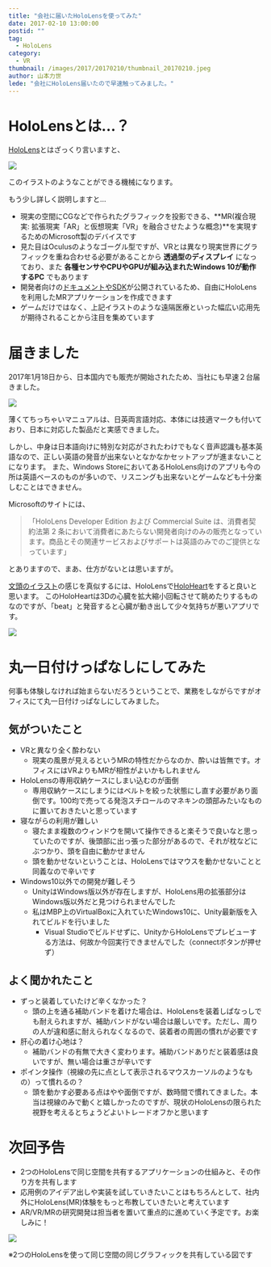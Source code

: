 ```yaml
---
title: "会社に届いたHoloLensを使ってみた"
date: 2017-02-10 13:00:00
postid: ""
tag:
  - HoloLens
category:
  - VR
thumbnail: /images/2017/20170210/thumbnail_20170210.jpeg
author: 山本力世
lede: "会社にHoloLens届いたので早速触ってみました。"
---
```


# HoloLensとは…？

[HoloLens](https://www.microsoft.com/microsoft-hololens/ja-jp)とはざっくり言いますと、

<img src="/images/2017/20170210/photo_20170210_01.png" class="img-small-size" loading="lazy">

このイラストのようなことができる機械になります。

もう少し詳しく説明しますと…

* 現実の空間にCGなどで作られたグラフィックを投影できる、**MR(複合現実: 拡張現実「AR」と仮想現実「VR」を融合させたような概念)**を実現するためのMicrosoft製のデバイスです
* 見た目はOculusのようなゴーグル型ですが、VRとは異なり現実世界にグラフィックを重ね合わせる必要があることから **透過型のディスプレイ** になっており、また **各種センサやCPUやGPUが組み込まれたWindows 10が動作するPC** でもあります
* 開発者向けの[ドキュメントやSDK](https://www.microsoft.com/microsoft-hololens/ja-jp/developers)が公開されているため、自由にHoloLensを利用したMRアプリケーションを作成できます
* ゲームだけではなく、上記イラストのような遠隔医療といった幅広い応用先が期待されることから注目を集めています

# 届きました

2017年1月18日から、日本国内でも販売が開始されたため、当社にも早速２台届きました。

<img src="/images/2017/20170210/photo_20170210_02.jpeg" loading="lazy">

薄くてちっちゃいマニュアルは、日英両言語対応、本体には技適マークも付いており、日本に対応した製品だと実感できました。

しかし、中身は日本語向けに特別な対応がされたわけでもなく音声認識も基本英語なので、正しい英語の発音が出来ないとなかなかセットアップが進まないことになります。
また、Windows StoreにおいてあるHoloLens向けのアプリも今の所は英語ベースのものが多いので、リスニングも出来ないとゲームなども十分楽しむことはできません。

Microsoftのサイトには、
> 「HoloLens Developer Edition および Commercial Suite は、消費者契約法第 2 条において消費者にあたらない開発者向けのみの販売となっています。商品とその関連サービスおよびサポートは英語のみでのご提供となっています」

とありますので、まあ、仕方がないとは思いますが。

[文頭のイラスト](http://www.irasutoya.com/2017/02/blog-post_342.html)の感じを真似するには、HoloLensで[HoloHeart](https://www.microsoft.com/en-us/store/p/holoheart/9nblggh4v0pz)をすると良いと思います。
このHoloHeartは3Dの心臓を拡大縮小回転させて眺めたりするものなのですが、「beat」と発音すると心臓が動き出して少々気持ちが悪いアプリです。

<img src="/images/2017/20170210/photo_20170210_03.jpeg" loading="lazy">

# 丸一日付けっぱなしにしてみた

何事も体験しなければ始まらないだろうということで、業務をしながらですがオフィスにて丸一日付けっぱなしにしてみました。

## 気がついたこと

* VRと異なり全く酔わない
 	* 現実の風景が見えるというMRの特性だからなのか、酔いは皆無です。オフィスにはVRよりもMRが相性がよいかもしれません
* HoloLensの専用収納ケースにしまい込むのが面倒
 	* 専用収納ケースにしまうにはベルトを絞った状態にし直す必要があり面倒です。100均で売ってる発泡スチロールのマネキンの頭部みたいなものに置いておきたいと思っています
* 寝ながらの利用が難しい
 	* 寝たまま複数のウィンドウを開いて操作できると楽そうで良いなと思っていたのですが、後頭部に出っ張った部分があるので、それが枕などにぶつかり、頭を自由に動かせません
  * 頭を動かせないということは、HoloLensではマウスを動かせないことと同義なので辛いです
* Windows10以外での開発が難しそう
  * UnityはWindows版以外が存在しますが、HoloLens用の拡張部分はWindows版以外だと見つけられませんでした
  * 私はMBP上のVirtualBoxに入れていたWindows10に、Unity最新版を入れてビルドを行いました
    * Visual Studioでビルドせずに、UnityからHoloLensでプレビューする方法は、何故か今回実行できませんでした（connectボタンが押せず）

## よく聞かれたこと

* ずっと装着していたけど辛くなかった？
 	* 頭の上を通る補助バンドを着けた場合は、HoloLensを装着しぱなっしでも耐えられますが、補助バンドがない場合は厳しいです。ただし、周りの人が違和感に耐えられなくなるので、装着者の周囲の慣れが必要です
* 肝心の着け心地は？
 	* 補助バンドの有無で大きく変わります。補助バンドありだと装着感は良いですが、無い場合は重さが辛いです
* ポインタ操作（視線の先に点として表示されるマウスカーソルのようなもの）って慣れるの？
 	* 頭を動かす必要ある点はやや面倒ですが、数時間で慣れてきました。本当は視線のみで動くと嬉しかったのですが、現状のHoloLensの限られた視野を考えるとちょうどよいトレードオフかと思います

# 次回予告

* 2つのHoloLensで同じ空間を共有するアプリケーションの仕組みと、その作り方を共有します
* 応用例のアイデア出しや実装を試していきたいことはもちろんとして、社内外にHoloLens(MR)体験をもっと布教していきたいと考えています
* AR/VR/MRの研究開発は担当者を置いて重点的に進めていく予定です。お楽しみに！

<img src="/images/2017/20170210/photo_20170210_04.jpeg" loading="lazy">

※2つのHoloLensを使って同じ空間の同じグラフィックを共有している図です

